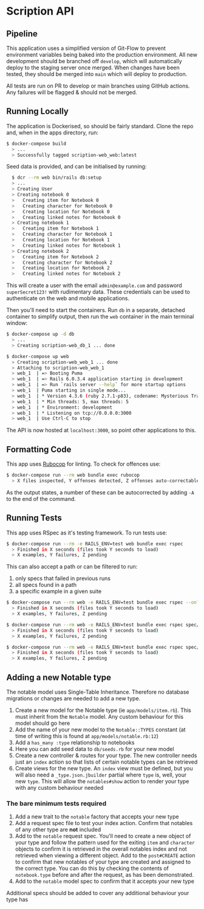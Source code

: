 # Scription API

## Pipeline

This application uses a simplified version of Git-Flow to prevent environment variables being baked into the production environment. All new development should be branched off `develop`, which will automatically deploy to the staging server once merged. When changes have been tested, they should be merged into `main` which will deploy to production.

All tests are run on PR to develop or main branches using GitHub actions. Any failures will be flagged & should not be merged.

## Running Locally

The application is Dockerised, so should be fairly standard. Clone the repo and, when in the apps directory, run:

```bash
$ docker-compose build
  > ...
  > Successfully tagged scription-web_web:latest
```

Seed data is provided, and can be initialised by running:

```bash
  $ dcr --rm web bin/rails db:setup
  > ...
  > Creating User
  > Creating notebook 0
  >   Creating item for Notebook 0
  >   Creating character for Notebook 0
  >   Creating location for Notebook 0
  >   Creating linked notes for Notebook 0
  > Creating notebook 1
  >   Creating item for Notebook 1
  >   Creating character for Notebook 1
  >   Creating location for Notebook 1
  >   Creating linked notes for Notebook 1
  > Creating notebook 2
  >   Creating item for Notebook 2
  >   Creating character for Notebook 2
  >   Creating location for Notebook 2
  >   Creating linked notes for Notebook 2
```

This will create a user with the email `admin@example.com` and password `superSecret123!` with rudimentary data. These credentials can be used to authenticate on the web and mobile applications.

Then you'll need to start the containers. Run `db` in a separate, detached container to simplify output, then run the `web` container in the main terminal window:

```bash
$ docker-compose up -d db
  > ...
  > Creating scription-web_db_1 ... done

$ docker-compose up web
  > Creating scription-web_web_1 ... done
  > Attaching to scription-web_web_1
  > web_1  | => Booting Puma
  > web_1  | => Rails 6.0.3.4 application starting in development
  > web_1  | => Run `rails server --help` for more startup options
  > web_1  | Puma starting in single mode...
  > web_1  | * Version 4.3.6 (ruby 2.7.1-p83), codename: Mysterious Traveller
  > web_1  | * Min threads: 5, max threads: 5
  > web_1  | * Environment: development
  > web_1  | * Listening on tcp://0.0.0.0:3000
  > web_1  | Use Ctrl-C to stop
```

The API is now hosted at `localhost:3000`, so point other applications to this.

## Formatting Code

This app uses [Rubocop](https://github.com/rubocop-hq/rubocop) for linting. To check for offences use:

```bash
$ docker-compose run --rm web bundle exec rubocop
  > X files inspected, Y offenses detected, Z offenses auto-correctable
```

As the output states, a number of these can be autocorrected by adding `-A` to the end of the command.

## Running Tests

This app uses RSpec as it's testing framework. To run tests use:

```bash
$ docker-compose run --rm -e RAILS_ENV=test web bundle exec rspec
  > Finished in X seconds (files took Y seconds to load)
  > X examples, Y failures, Z pending
```

This can also accept a path or can be filtered to run:

1. only specs that failed in previous runs
2. all specs found in a path
3. a specific example in a given suite

```bash
$ docker-compose run --rm web -e RAILS_ENV=test bundle exec rspec --only-failures
  > Finished in X seconds (files took Y seconds to load)
  > X examples, Y failures, Z pending

$ docker-compose run --rm web -e RAILS_ENV=test bundle exec rspec spec/requests
  > Finished in X seconds (files took Y seconds to load)
  > X examples, Y failures, Z pending

$ docker-compose run --rm web -e RAILS_ENV=test bundle exec rspec spec/requests/notebooks_spec.rb:19
  > Finished in X seconds (files took Y seconds to load)
  > X examples, Y failures, Z pending
```

## Adding a new Notable type

The notable model uses Single-Table Inheritance. Therefore no database migrations or changes are needed to add a new type.

1. Create a new model for the Notable type (ie `app/models/item.rb`). This must inherit from the `Notable` model. Any custom behaviour for this model should go here
2. Add the name of your new model to the `Notable::TYPES` constant (at time of writing this is found at `app/models/notable.rb:12`)
3. Add a `has_many :type` relationship to notebooks
4. Here you can add seed data to `db/seeds.rb` for your new model
5. Create a new controller & routes for your type. The new controller needs just an `index` action so that lists of certain notable types can be retrieved
6. Create views for the new type. An `index` view must be defined, but you will also need a `_type.json.jbuilder` partial where `type` is, well, your new `type`. This will allow the `notables#show` action to render your type with any custom behaviour needed

### The **bare minimum** tests required

1. Add a new trait to the `notable` factory that accepts your new type
2. Add a request spec file to test your index action. Confirm that notables of any other type are **not** included
3. Add to the `notable` request spec. You'll need to create a new object of your type and follow the pattern used for the exiting `item` and `character` objects to confirm it is retrieved in the overall notables index and not retrieved when viewing a different object. Add to the `post#CREATE` action to confirm that new notables of your type are created and assigned to the correct type. You can do this by checking the contents of `notebook.type` before and after the request, as has been demonstrated.
4. Add to the `notable` model spec to confirm that it accepts your new type

Additional specs should be added to cover any additional behaviour your type has
